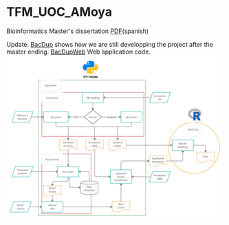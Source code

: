 # TFM_UOC_AMoya
Bioinformatics Master's dissertation [PDF](https://github.com/albamgarces/TFM_UOC_AMoya/blob/main/memoria/AlbaMoyaGarces_MemoriaFinal.pdf)(spanish)

Update. [BacDup](https://github.com/JFsanchezherrero/BacDup.git) shows how we are still developping the project after the master ending.
[BacDupWeb](https://github.com/dibanezmal/BACDUPWEB.git) Web application code.
![Workflow](workflow.png)
